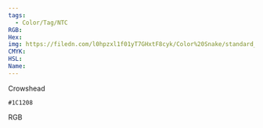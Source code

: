 ```yaml
---
tags:
  - Color/Tag/NTC
RGB:
Hex:
img: https://filedn.com/l0hpzxl1f01yT7GHxtF8cyk/Color%20Snake/standard_csv_to_svg//1C1208.svg
CMYK:
HSL:
Name:
---
```

Crowshead
```palette
#1C1208
```
RGB
